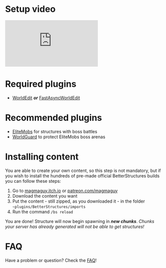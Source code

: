 # Setup video

<div class="outer-container">
<div class="iframe-container">
  <iframe class="video-iframe" src="https://www.youtube.com/embed/1z47lSxmyq0?si=zCk9OfM9b-FH7nUU" title="YouTube video player" frameborder="0" allow="accelerometer; autoplay; clipboard-write; encrypted-media; gyroscope; picture-in-picture; web-share" allowfullscreen></iframe>
</div>
</div>

# Required plugins

- [WorldEdit](https://dev.bukkit.org/projects/worldedit) ***or*** [FastAsyncWorldEdit](https://www.spigotmc.org/resources/fastasyncworldedit.13932/)

# Recommended plugins

- [EliteMobs](https://www.spigotmc.org/resources/%E2%9A%94elitemobs%E2%9A%94.40090/) for structures with boss battles
- [WorldGuard](https://dev.bukkit.org/projects/worldguard) to protect EliteMobs boss arenas

# Installing content

You are able to create your own content, so this step is not mandatory, but if you wish to install the hundreds of pre-made official BetterStructures builds you can follow these steps:

1) Go to [magmaguy.itch.io](https://magmaguy.itch.io/) or [patreon.com/magmaguy](https://www.patreon.com/magmaguy)
2) Download the content you want
3) Put the content - still zipped, as you downloaded it - in the folder `~plugins/BetterStructures/imports`
4) Run the command `/bs reload`

You are done! Structure will now begin spawning in ***new chunks***. *Chunks your server has already generated will not be able to get structures!*

# FAQ

Have a problem or question? Check the [FAQ]($language$/betterstructures/faq.md)!